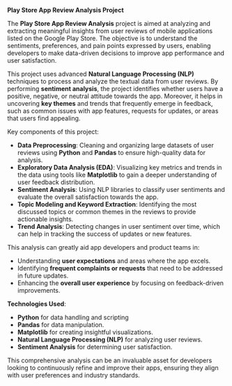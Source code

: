 **Play Store App Review Analysis Project**

The **Play Store App Review Analysis** project is aimed at analyzing and extracting meaningful insights from user reviews of mobile applications listed on the Google Play Store. The objective is to understand the sentiments, preferences, and pain points expressed by users, enabling developers to make data-driven decisions to improve app performance and user satisfaction.

This project uses advanced **Natural Language Processing (NLP)** techniques to process and analyze the textual data from user reviews. By performing **sentiment analysis**, the project identifies whether users have a positive, negative, or neutral attitude towards the app. Moreover, it helps in uncovering **key themes** and trends that frequently emerge in feedback, such as common issues with app features, requests for updates, or areas that users find appealing.

Key components of this project:
- **Data Preprocessing**: Cleaning and organizing large datasets of user reviews using **Python** and **Pandas** to ensure high-quality data for analysis.
- **Exploratory Data Analysis (EDA)**: Visualizing key metrics and trends in the data using tools like **Matplotlib** to gain a deeper understanding of user feedback distribution.
- **Sentiment Analysis**: Using NLP libraries to classify user sentiments and evaluate the overall satisfaction towards the app.
- **Topic Modeling and Keyword Extraction**: Identifying the most discussed topics or common themes in the reviews to provide actionable insights.
- **Trend Analysis**: Detecting changes in user sentiment over time, which can help in tracking the success of updates or new features.

This analysis can greatly aid app developers and product teams in:
- Understanding **user expectations** and areas where the app excels.
- Identifying **frequent complaints or requests** that need to be addressed in future updates.
- Enhancing the **overall user experience** by focusing on feedback-driven improvements.

**Technologies Used**:
- **Python** for data handling and scripting
- **Pandas** for data manipulation.
- **Matplotlib** for creating insightful visualizations.
- **Natural Language Processing (NLP)** for analyzing user reviews.
- **Sentiment Analysis** for determining user satisfaction.

This comprehensive analysis can be an invaluable asset for developers looking to continuously refine and improve their apps, ensuring they align with user preferences and industry standards.
